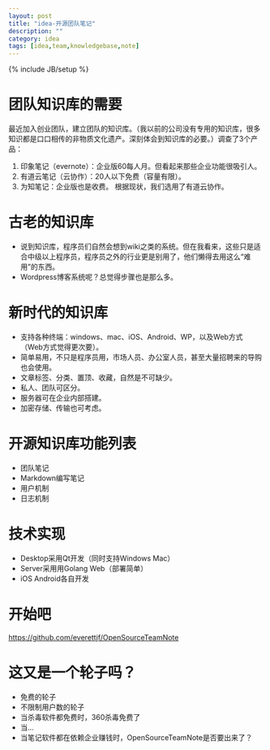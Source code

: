 ```yaml
---
layout: post
title: "idea-开源团队笔记"
description: ""
category: idea
tags: [idea,team,knowledgebase,note]
---
```

{% include JB/setup %}

# 团队知识库的需要
最近加入创业团队，建立团队的知识库。（我以前的公司没有专用的知识库，很多知识都是口口相传的非物质文化遗产。深刻体会到知识库的必要。）调查了3个产品：
1. 印象笔记（evernote）：企业版60每人月。但看起来那些企业功能很吸引人。
2. 有道云笔记（云协作）：20人以下免费（容量有限）。
3. 为知笔记：企业版也是收费。
根据现状，我们选用了有道云协作。

# 古老的知识库
- 说到知识库，程序员们自然会想到wiki之类的系统。但在我看来，这些只是适合中级以上程序员，程序员之外的行业更是别用了，他们懒得去用这么“难用”的东西。
- Wordpress博客系统呢？总觉得步骤也是那么多。

# 新时代的知识库
- 支持各种终端：windows、mac、iOS、Android、WP，以及Web方式（Web方式觉得更次要）。
- 简单易用，不只是程序员用，市场人员、办公室人员，甚至大量招聘来的导购也会使用。
- 文章标签、分类、置顶、收藏，自然是不可缺少。
- 私人、团队可区分。
- 服务器可在企业内部搭建。
- 加密存储、传输也可考虑。

# 开源知识库功能列表
- 团队笔记
- Markdown编写笔记
- 用户机制
- 日志机制

# 技术实现
- Desktop采用Qt开发（同时支持Windows Mac）
- Server采用用Golang Web（部署简单）
- iOS Android各自开发

# 开始吧
https://github.com/everettjf/OpenSourceTeamNote

# 这又是一个轮子吗？
- 免费的轮子
- 不限制用户数的轮子
- 当杀毒软件都免费时，360杀毒免费了
- 当...
- 当笔记软件都在依赖企业赚钱时，OpenSourceTeamNote是否要出来了？



